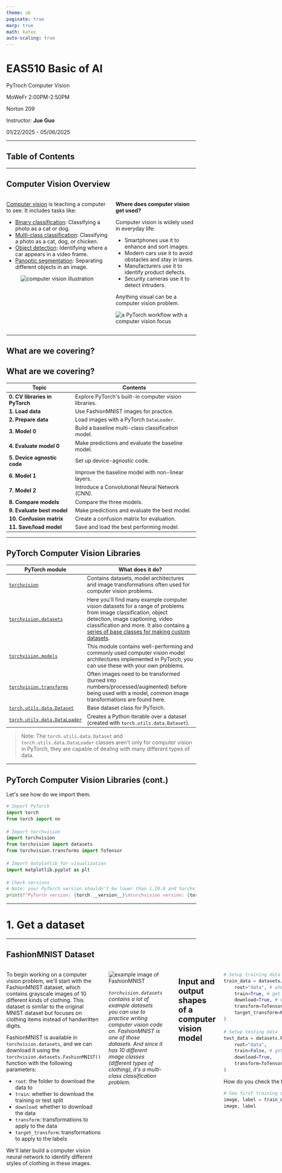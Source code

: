 ```yaml
---
theme: ub
paginate: true
marp: true
math: katex
auto-scaling: true
---
```


<!-- _backgroundImage: "url('../slides/title.png')" -->
<!-- _paginate: skip -->

# EAS510 Basic of AI

<span class="subtitle">PyTroch Computer Vision</span>

<div class="course-info">
  <p>MoWeFr 2:00PM-2:50PM</p>
  <p>Norton 209</p>
  <p>Instructor: <strong>Jue Guo</strong></p>
  <p>01/22/2025 - 05/06/2025</p>
</div>

---
## Table of Contents



---

## Computer Vision Overview

<div class = "columns">
<div>

[Computer vision](https://en.wikipedia.org/wiki/Computer_vision) is teaching a computer to see. It includes tasks like:

- [Binary classification](https://developers.google.com/machine-learning/glossary#binary-classification): Classifying a photo as a cat or dog.
- [Multi-class classification](https://developers.google.com/machine-learning/glossary#multi-class-classification): Classifying a photo as a cat, dog, or chicken.
- [Object detection](https://en.wikipedia.org/wiki/Object_detection): Identifying where a car appears in a video frame.
- [Panoptic segmentation](https://arxiv.org/abs/1801.00868): Separating different objects in an image.

<center>
<img src="https://raw.githubusercontent.com/mrdbourke/pytorch-deep-learning/main/images/03-computer-vision-problems.png" alt="computer vision illustration" width="80%"></center>

</div>

<div>

**Where does computer vision get used?**

Computer vision is widely used in everyday life:

- Smartphones use it to enhance and sort images.
- Modern cars use it to avoid obstacles and stay in lanes.
- Manufacturers use it to identify product defects.
- Security cameras use it to detect intruders.

Anything visual can be a computer vision problem.

![a PyTorch workflow with a computer vision focus](https://raw.githubusercontent.com/mrdbourke/pytorch-deep-learning/main/images/03-pytorch-computer-vision-workflow.png)
</div>
</div>

---

## What are we covering? 

## What are we covering?

| **Topic** | **Contents** |
| ----- | ----- |
| **0. CV libraries in PyTorch** | Explore PyTorch's built-in computer vision libraries. |
| **1. Load data** | Use FashionMNIST images for practice. |
| **2. Prepare data** | Load images with a PyTorch `DataLoader`. |
| **3. Model 0** | Build a baseline multi-class classification model. |
| **4. Evaluate model 0** | Make predictions and evaluate the baseline model. |
| **5. Device agnostic code** | Set up device-agnostic code. |
| **6. Model 1** | Improve the baseline model with non-linear layers. |
| **7. Model 2** | Introduce a Convolutional Neural Network (CNN). |
| **8. Compare models** | Compare the three models. |
| **9. Evaluate best model** | Make predictions and evaluate the best model. |
| **10. Confusion matrix** | Create a confusion matrix for evaluation. |
| **11. Save/load model** | Save and load the best performing model. |

---

## PyTorch Computer Vision Libraries

| PyTorch module | What does it do? |
| ----- | ----- |
| [`torchvision`](https://pytorch.org/vision/stable/index.html) | Contains datasets, model architectures and image transformations often used for computer vision problems. |
| [`torchvision.datasets`](https://pytorch.org/vision/stable/datasets.html) | Here you'll find many example computer vision datasets for a range of problems from image classification, object detection, image captioning, video classification and more. It also contains [a series of base classes for making custom datasets](https://pytorch.org/vision/stable/datasets.html#base-classes-for-custom-datasets). |
| [`torchvision.models`](https://pytorch.org/vision/stable/models.html) | This module contains well-performing and commonly used computer vision model architectures implemented in PyTorch, you can use these with your own problems. |
| [`torchvision.transforms`](https://pytorch.org/vision/stable/transforms.html) | Often images need to be transformed (turned into numbers/processed/augmented) before being used with a model, common image transformations are found here. |
| [`torch.utils.data.Dataset`](https://pytorch.org/docs/stable/data.html#torch.utils.data.Dataset) | Base dataset class for PyTorch.  |
| [`torch.utils.data.DataLoader`](https://pytorch.org/docs/stable/data.html#module-torch.utils.data) | Creates a Python iterable over a dataset (created with `torch.utils.data.Dataset`). |

> Note: The `torch.utils.data.Dataset` and `torch.utils.data.DataLoader` classes aren't only for computer vision in PyTorch, they are capable of dealing with many different types of data.

---

## PyTorch Computer Vision Libraries (cont.)

Let's see how do we import them.

```python
# Import PyTorch
import torch
from torch import nn

# Import torchvision 
import torchvision
from torchvision import datasets
from torchvision.transforms import ToTensor

# Import matplotlib for visualization
import matplotlib.pyplot as plt

# Check versions
# Note: your PyTorch version shouldn't be lower than 1.10.0 and torchvision version shouldn't be lower than 0.11
print(f"PyTorch version: {torch.__version__}\ntorchvision version: {torchvision.__version__}")
```

---

<!-- _backgroundImage: "url('../slides/title.png')" -->
<!-- _paginate: skip -->

# 1. Get a dataset

---

## FashionMNIST Dataset

<div class="columns">
<div>

To begin working on a computer vision problem, we'll start with the FashionMNIST dataset, which contains grayscale images of 10 different kinds of clothing. This dataset is similar to the original MNIST dataset but focuses on clothing items instead of handwritten digits.

FashionMNIST is available in `torchvision.datasets`, and we can download it using the `torchvision.datasets.FashionMNIST()` function with the following parameters:
- `root`: the folder to download the data to
- `train`: whether to download the training or test split
- `download`: whether to download the data
- `transform`: transformations to apply to the data
- `target_transform`: transformations to apply to the labels

We'll later build a computer vision neural network to identify different styles of clothing in these images.
</div>

<div>

![example image of FashionMNIST](https://raw.githubusercontent.com/mrdbourke/pytorch-deep-learning/main/images/03-fashion-mnist-slide.png)

  <div class = "small-caption">

  *`torchvision.datasets` contains a lot of example datasets you can use to practice writing computer vision code on. FashionMNIST is one of those datasets. And since it has 10 different image classes (different types of clothing), it's a multi-class classification problem.*
  </div>

</div>

---

## Input and output shapes of a computer vision model

<div class="columns">
<div>

```python
# Setup training data
train_data = datasets.FashionMNIST(
    root="data", # where to download data to?
    train=True, # get training data
    download=True, # download data if it doesn't exist on disk
    transform=ToTensor(), # images come as PIL format, we want to turn into Torch tensors
    target_transform=None # you can transform labels as well
)

# Setup testing data
test_data = datasets.FashionMNIST(
    root="data",
    train=False, # get test data
    download=True,
    transform=ToTensor()
)
```

How do you check the first sample of the training data?

```python
# See first training sample
image, label = train_data[0]
image, label
```
</div>

<div>
Again, we need to familiarize ourselves with the data;

```python
# What's the shape of the image?
image.shape
```
```sh
torch.Size([1, 28, 28])
```

The shape of the image tensor is `[1, 28, 28]` or more specifically:

```sh
[color_channels=1, height=28, width=28]
```

Having `color_channels=1` means the image is grayscale, if `color_channels=3`, the image comes in pixel values for red, green and blue (this is also known as the [RGB color model](https://en.wikipedia.org/wiki/RGB_color_model)).

</div>

---

## Input and output shapes of a computer vision model (cont.)

<div class="columns">
<div>

![example input and output shapes of the fashionMNIST problem](https://raw.githubusercontent.com/mrdbourke/pytorch-deep-learning/main/images/03-computer-vision-input-and-output-shapes.png)
*Various problems will have various input and output shapes. But the premise remains: encode data into numbers, build a model to find patterns in those numbers, convert those patterns into something meaningful.*



</div>

<div>

The order of our current tensor is often referred to as `CHW` (Color Channels, Height, Width). There's debate on whether images should be represented as `CHW` (color channels first) or `HWC` (color channels last).

> **Note:** You'll also see `NCHW` and `NHWC` formats where `N` stands for *number of images*. For example, if you have a `batch_size=32`, your tensor shape may be `[32, 1, 28, 28]`. We'll cover batch sizes later.

- PyTorch generally accepts `NCHW` (channels first) as the default for many operators. However, PyTorch also explains that `NHWC` (channels last) performs better and is [considered best practice](https://pytorch.org/blog/tensor-memory-format-matters/#pytorch-best-practice).

- For now, since our dataset and models are relatively small, this won't make too much of a difference. But keep it in mind for when you're working on larger image datasets and using convolutional neural networks (we'll see these later).

</div>

</div>

---

## Input and output shapes of a computer vision model (cont.)

<div class="columns">
<div>

Let's check out more shapes of the FashionMNIST dataset.

```python
# How many samples are there?
len(train_data.data), len(train_data.targets), len(test_data.data), len(test_data.targets)
```
```sh
(60000, 60000, 10000, 10000)
```
So we've got 60,000 training samples and 10,000 testing samples. What classes are there?

We can find these via the `.classes` attribute.


```python
class_names = train_data.classes
class_names
```
```sh
['T-shirt/top',
  'Trouser',
  'Pullover',
  'Dress',
  'Coat',
  'Sandal',
  'Shirt',
  'Sneaker',
  'Bag',
  'Ankle boot']
```
</div>

<div>

To better understand your image data, you can visualize it. 

```python
import matplotlib.pyplot as plt
image, label = train_data[0]
print(f"Image shape: {image.shape}")
plt.imshow(image.squeeze()) # image shape is [1, 28, 28] (colour channels, height, width)
plt.title(label);
```
```sh
Image shape: torch.Size([1, 28, 28])
```
<center>
<img src="../slides/04_imgs/03_pytorch_computer_vision_19_1.png"; width="50%">
</center>
</div>

</div>

---

<div class="columns">
<div>

Right now our image looks kinda colored even with just one color channel.
<center>
<img src="../slides/04_imgs/03_pytorch_computer_vision_19_1.png"; width="50%">
</center>

We can turn the image into grayscale by using the `cmap` parameter of `plt.imshow()`.

```python
plt.imshow(image.squeeze(), cmap="gray")
plt.title(class_names[label]);
```
</div>
<div>

<center>
<img src="../slides/04_imgs/03_pytorch_computer_vision_21_0.png"; width="50%">
</center>

</div>

</div>

---

Let's not stop there, lets view a few more images.

<div class="columns">
<div>

```python
torch.manual_seed(42)
fig = plt.figure(figsize=(9, 9))
rows, cols = 4, 4
for i in range(1, rows * cols + 1):
    random_idx = torch.randint(0, len(train_data), size=[1]).item()
    img, label = train_data[random_idx]
    fig.add_subplot(rows, cols, i)
    plt.imshow(img.squeeze(), cmap="gray")
    plt.title(class_names[label])
    plt.axis(False);
```
<center>
<img src="../slides/04_imgs/03_pytorch_computer_vision_23_0.png"; width="45%">

</div>

<div>

Hmmm, this dataset doesn't look too aesthetic. But the principles we're going to learn on how to build a model for it will be similar across a wide range of computer vision problems.

- In essence, taking pixel values and building a model to find patterns in them to use on future pixel values.

Plus, even for this small dataset (yes, even 60,000 images in deep learning is considered quite small), could you write a program to classify each one of them?

- You probably could.

But I think coding a model in PyTorch would be faster.

> **Question:** Do you think the above data can be modeled with only straight (linear) lines? Or do you think you'd also need non-straight (non-linear) lines?

</div>
</div>

---

<!-- _backgroundImage: "url('../slides/title.png')" -->
<!-- _paginate: skip -->
# 2. Prepare DataLoader

---


## Prepare DataLoader

<div class="columns">
<div>

To prepare the dataset, use a [`torch.utils.data.DataLoader`](https://pytorch.org/docs/stable/data.html#torch.utils.data.Dataset) which turns a large `Dataset` into smaller chunks called **batches** or **mini-batches**. This is more computationally efficient, especially for large datasets.

**Good batch size (hyperparameter):**
- Start with a batch size of 32.
- Experiment with different values, typically powers of 2 (e.g., 32, 64, 128, 256, 512).

![an example of what a batched dataset looks like](https://raw.githubusercontent.com/mrdbourke/pytorch-deep-learning/main/images/03-batching-fashionmnist.png)

</div>
<div>

```python
from torch.utils.data import DataLoader

# Setup the batch size hyperparameter
BATCH_SIZE = 32

# Turn datasets into iterables (batches)
train_dataloader = DataLoader(train_data, # dataset to turn into iterable
    batch_size=BATCH_SIZE, # how many samples per batch?
    shuffle=True # shuffle data every epoch?
)

test_dataloader = DataLoader(test_data,
    batch_size=BATCH_SIZE,
    shuffle=False # don't necessarily have to shuffle the testing data
)

# Let's check out what we've created
print(f"Dataloaders: {train_dataloader, test_dataloader}")
print(f"Length of train dataloader: {len(train_dataloader)} batches of {BATCH_SIZE}")
print(f"Length of test dataloader: {len(test_dataloader)} batches of {BATCH_SIZE}")
```

</div>
</div>

---

## Prepare DataLoader (cont.)

<div class="columns">
<div>

```python
from torch.utils.data import DataLoader

# Setup the batch size hyperparameter
BATCH_SIZE = 32

# Turn datasets into iterables (batches)
train_dataloader = DataLoader(train_data, # dataset to turn into iterable
    batch_size=BATCH_SIZE, # how many samples per batch?
    shuffle=True # shuffle data every epoch?
)

test_dataloader = DataLoader(test_data,
    batch_size=BATCH_SIZE,
    shuffle=False # don't necessarily have to shuffle the testing data
)

# Let's check out what we've created
print(f"Dataloaders: {train_dataloader, test_dataloader}")
print(f"Length of train dataloader: {len(train_dataloader)} batches of {BATCH_SIZE}")
print(f"Length of test dataloader: {len(test_dataloader)} batches of {BATCH_SIZE}")
```
</div>

<div>

```sh
Dataloaders: (<torch.utils.data.dataloader.DataLoader object at 0x7fc991463cd0>, <torch.utils.data.dataloader.DataLoader object at 0x7fc991475120>)
Length of train dataloader: 1875 batches of 32
Length of test dataloader: 313 batches of 32
```
Further inspect the components of the `train_dataloader`:

```python
# Check out what's inside the training dataloader
train_features_batch, train_labels_batch = next(iter(train_dataloader))
train_features_batch.shape, train_labels_batch.shape
```
```sh
(torch.Size([32, 1, 28, 28]), torch.Size([32]))
```
</div>
</div>

---

## Prepare DataLoader (cont.)

<div class="columns">
<div>

We can see that the data remains unchanged by checking a single sample.

```python
# Show a sample
torch.manual_seed(42)
random_idx = torch.randint(0, len(train_features_batch), size=[1]).item()
img, label = train_features_batch[random_idx], train_labels_batch[random_idx]
plt.imshow(img.squeeze(), cmap="gray")
plt.title(class_names[label])
plt.axis("Off");
print(f"Image size: {img.shape}")
print(f"Label: {label}, label size: {label.shape}")
```
```sh
Image size: torch.Size([1, 28, 28])
Label: 6, label size: torch.Size([])
```
</div>

<div>
<center>
<img src="04_imgs/03_pytorch_computer_vision_29_1.png">
</center>
</div>
</div>

---

<!-- _backgroundImage: "url('../slides/title.png')" -->
<!-- _paginate: skip -->

# 3. Model 0: Build a baseline model

---

<div class="columns">
<div>

Time to build a **baseline model** by subclassing `nn.Module`. Usually a baseline model in research can be a state of the art (SOTA) model, to compare your result with, or personal project can be one of the simplest models you can imagine. 

> Sometimes you can use the baseline as a starting point and try to improve upon it with subsequent, more complicated models.

In our case, 

  - our baseline will consist of two [`nn.Linear()`](https://pytorch.org/docs/stable/generated/torch.nn.Linear.html) layers.

Because we're working with image data, we're going to use a different layer to start things off.And that's the [`nn.Flatten()`](https://pytorch.org/docs/stable/generated/torch.nn.Flatten.html) layer. `nn.Flatten()` compresses the dimensions of a tensor into a single vector.

</div>

<div>

```python
# Create a flatten layer
flatten_model = nn.Flatten() # all nn modules function as a model (can do a forward pass)

# Get a single sample
x = train_features_batch[0]

# Flatten the sample
output = flatten_model(x) # perform forward pass

# Print out what happened
print(f"Shape before flattening: {x.shape} -> [color_channels, height, width]")
print(f"Shape after flattening: {output.shape} -> [color_channels, height*width]")

# Try uncommenting below and see what happens
#print(x)
#print(output)
```

```sh
Shape before flattening: torch.Size([1, 28, 28]) -> [color_channels, height, width]
Shape after flattening: torch.Size([1, 784]) -> [color_channels, height*width]
```
</div>
</div>

---

<div class="columns">
<div>

```python
# Create a flatten layer
flatten_model = nn.Flatten() # all nn modules function as a model (can do a forward pass)

# Get a single sample
x = train_features_batch[0]

# Flatten the sample
output = flatten_model(x) # perform forward pass

# Print out what happened
print(f"Shape before flattening: {x.shape} -> [color_channels, height, width]")
print(f"Shape after flattening: {output.shape} -> [color_channels, height*width]")

# Try uncommenting below and see what happens
#print(x)
#print(output)
```

```sh
Shape before flattening: torch.Size([1, 28, 28]) -> [color_channels, height, width]
Shape after flattening: torch.Size([1, 784]) -> [color_channels, height*width]
```
</div>
<div>

The `nn.Flatten()` layer took our shape from `[color_channels, height, width]` to `[color_channels, height*width]`.

- Why do this? *Because we've now turned our pixel data from height and width dimensions into one long **feature vector**.* And `nn.Linear()` layers like their inputs to be in the form of feature vectors.

```python
from torch import nn
class FashionMNISTModelV0(nn.Module):
    def __init__(self, input_shape: int, hidden_units: int, output_shape: int):
        super().__init__()
        self.layer_stack = nn.Sequential(
            nn.Flatten(), # neural networks like their inputs in vector form
            nn.Linear(in_features=input_shape, out_features=hidden_units), # in_features = number of features in a data sample (784 pixels)
            nn.Linear(in_features=hidden_units, out_features=output_shape)
        )

    def forward(self, x):
        return self.layer_stack(x)
``` 
</div>hnb
</div>

---

<div class="columns">
<div>

```python
from torch import nn
class FashionMNISTModelV0(nn.Module):
    def __init__(self, input_shape: int, hidden_units: int, output_shape: int):
        super().__init__()
        self.layer_stack = nn.Sequential(
            nn.Flatten(), # neural networks like their inputs in vector form
            nn.Linear(in_features=input_shape, out_features=hidden_units), # in_features = number of features in a data sample (784 pixels)
            nn.Linear(in_features=hidden_units, out_features=output_shape)
        )

    def forward(self, x):
        return self.layer_stack(x)
```
We've got a baseline model class we can use, now let's instantiate a model.

We'll need to set the following parameters:
* `input_shape=784` - how many features in the model, in our case, it's one for every pixel in the target image (28 pixels high by 28 pixels wide = 784 features).

</div>

<div>

* `hidden_units=10` - number of units/neurons in the hidden layer(s), this number could be whatever you want but to keep the model small we'll start with `10`.
* `output_shape=len(class_names)` - since we're working with a multi-class classification problem, we need an output neuron per class in our dataset.

</div>
</div>

---

<!-- _backgroundImage: "url('../slides/title.png')" -->
<!-- _paginate: skip -->

# `Helper Functions` in PyTorch (Optional)

---

## Construction of `helper_functions.py`
Before we continue; we will create our own module of helper functions to avoud repeating code. Please read through this code during after class time. 

<div class="columns">
<div>

```python
"""
A series of helper functions used throughout the course.

If a function gets defined once and could be used over and over, it'll go in here.
"""
import torch
import matplotlib.pyplot as plt
import numpy as np

from torch import nn

import os
import zipfile

from pathlib import Path

import requests

```
</div>

<div>

```python
# Walk through an image classification directory and find out how many files (images)
# are in each subdirectory.
import os

def walk_through_dir(dir_path):
    """
    Walks through dir_path returning its contents.
    Args:
    dir_path (str): target directory

    Returns:
    A print out of:
      number of subdiretories in dir_path
      number of images (files) in each subdirectory
      name of each subdirectory
    """
    for dirpath, dirnames, filenames in os.walk(dir_path):
        print(f"There are {len(dirnames)} directories and {len(filenames)} images in '{dirpath}'.")
```
</div>
</div>

---

## Construction of `helper_functions.py` (cont.)

<div class="columns">
<div>

```python
def plot_decision_boundary(model: torch.nn.Module, X: torch.Tensor, y: torch.Tensor):
    """Plots decision boundaries of model predicting on X in comparison to y.

    Source - https://madewithml.com/courses/foundations/neural-networks/ (with modifications)
    """
    # Put everything to CPU (works better with NumPy + Matplotlib)
    model.to("cpu")
    X, y = X.to("cpu"), y.to("cpu")

    # Setup prediction boundaries and grid
    x_min, x_max = X[:, 0].min() - 0.1, X[:, 0].max() + 0.1
    y_min, y_max = X[:, 1].min() - 0.1, X[:, 1].max() + 0.1
    xx, yy = np.meshgrid(np.linspace(x_min, x_max, 101), np.linspace(y_min, y_max, 101))

    # Make features
    X_to_pred_on = torch.from_numpy(np.column_stack((xx.ravel(), yy.ravel()))).float()
```
</div>
<div>

```python
    # Make predictions
    model.eval()
    with torch.inference_mode():
        y_logits = model(X_to_pred_on)

    # Test for multi-class or binary and adjust logits to prediction labels
    if len(torch.unique(y)) > 2:
        y_pred = torch.softmax(y_logits, dim=1).argmax(dim=1)  # mutli-class
    else:
        y_pred = torch.round(torch.sigmoid(y_logits))  # binary

    # Reshape preds and plot
    y_pred = y_pred.reshape(xx.shape).detach().numpy()
    plt.contourf(xx, yy, y_pred, cmap=plt.cm.RdYlBu, alpha=0.7)
    plt.scatter(X[:, 0], X[:, 1], c=y, s=40, cmap=plt.cm.RdYlBu)
    plt.xlim(xx.min(), xx.max())
    plt.ylim(yy.min(), yy.max())
```
</div>
</div>

---

## Construction of `helper_functions.py` (cont.)

<div class="columns">
<div>

```python
def plot_predictions(
    train_data, train_labels, test_data, test_labels, predictions=None
):
    """
  Plots linear training data and test data and compares predictions.
  """
    plt.figure(figsize=(10, 7))

    # Plot training data in blue
    plt.scatter(train_data, train_labels, c="b", s=4, label="Training data")

    # Plot test data in green
    plt.scatter(test_data, test_labels, c="g", s=4, label="Testing data")

    if predictions is not None:
        # Plot the predictions in red (predictions were made on the test data)
        plt.scatter(test_data, predictions, c="r", s=4, label="Predictions")

    # Show the legend
    plt.legend(prop={"size": 14})
```
</div>

<div>

```python
# Calculate accuracy (a classification metric)
def accuracy_fn(y_true, y_pred):
    """Calculates accuracy between truth labels and predictions.

    Args:
        y_true (torch.Tensor): Truth labels for predictions.
        y_pred (torch.Tensor): Predictions to be compared to predictions.

    Returns:
        [torch.float]: Accuracy value between y_true and y_pred, e.g. 78.45
    """
    correct = torch.eq(y_true, y_pred).sum().item()
    acc = (correct / len(y_pred)) * 100
    return acc
```

</div>
</div>

---

## Construction of `helper_functions.py` (cont.)

```python
def print_train_time(start, end, device=None):
    """Prints difference between start and end time.

    Args:
        start (float): Start time of computation (preferred in timeit format). 
        end (float): End time of computation.
        device ([type], optional): Device that compute is running on. Defaults to None.

    Returns:
        float: time between start and end in seconds (higher is longer).
    """
    total_time = end - start
    print(f"\nTrain time on {device}: {total_time:.3f} seconds")
    return total_time
```

---

## Construction of `helper_functions.py` (cont.)
<div class="columns">
<div>

```python
# Plot loss curves of a model
def plot_loss_curves(results):
    """Plots training curves of a results dictionary.

    Args:
        results (dict): dictionary containing list of values, e.g.
            {"train_loss": [...],
             "train_acc": [...],
             "test_loss": [...],
             "test_acc": [...]}
    """
    loss = results["train_loss"]
    test_loss = results["test_loss"]
    accuracy = results["train_acc"]
    test_accuracy = results["test_acc"]
    epochs = range(len(results["train_loss"]))
    plt.figure(figsize=(15, 7))

    # Plot loss
    plt.subplot(1, 2, 1)
    plt.plot(epochs, loss, label="train_loss")
    plt.plot(epochs, test_loss, label="test_loss")
    plt.title("Loss")
    plt.xlabel("Epochs")
    plt.legend()
```

</div>
<div>

```python
    # Plot accuracy
    plt.subplot(1, 2, 2)
    plt.plot(epochs, accuracy, label="train_accuracy")
    plt.plot(epochs, test_accuracy, label="test_accuracy")
    plt.title("Accuracy")
    plt.xlabel("Epochs")
    plt.legend()
```
</div>
</div>

---

## Construction of `helper_functions.py` - `def pred_and_plot_image`(cont.)

<div class="columns">
<div>

```python
# Pred and plot image function from notebook 04
# See creation: https://www.learnpytorch.io/04_pytorch_custom_datasets/#113-putting-custom-image-prediction-together-building-a-function
from typing import List
import torchvision


def pred_and_plot_image(
    model: torch.nn.Module,
    image_path: str,
    class_names: List[str] = None,
    transform=None,
    device: torch.device = "cuda" if torch.cuda.is_available() else "cpu",
):
    """Makes a prediction on a target image with a trained model and plots the image.

    Args:
        model (torch.nn.Module): trained PyTorch image classification model.
        image_path (str): filepath to target image.
        class_names (List[str], optional): different class names for target image. Defaults to None.
        transform (_type_, optional): transform of target image. Defaults to None.
```
</div>
<div>

```python
    """
        device (torch.device, optional): target device to compute on. Defaults to "cuda" if torch.cuda.is_available() else "cpu".
    
    Returns:
        Matplotlib plot of target image and model prediction as title.

    Example usage:
        pred_and_plot_image(model=model,
                            image="some_image.jpeg",
                            class_names=["class_1", "class_2", "class_3"],
                            transform=torchvision.transforms.ToTensor(),
                            device=device)
    """

    # 1. Load in image and convert the tensor values to float32
    target_image = torchvision.io.read_image(str(image_path)).type(torch.float32)

    # 2. Divide the image pixel values by 255 to get them between [0, 1]
    target_image = target_image / 255.0
```
</div>
</div>

---

## Construction of `helper_functions.py` - `def pred_and_plot_image`(cont.)

<div class="columns">
<div>

```python
    # 3. Transform if necessary
    if transform:
        target_image = transform(target_image)

    # 4. Make sure the model is on the target device
    model.to(device)

    # 5. Turn on model evaluation mode and inference mode
    model.eval()
    with torch.inference_mode():
        # Add an extra dimension to the image
        target_image = target_image.unsqueeze(dim=0)

        # Make a prediction on image with an extra dimension and send it to the target device
        target_image_pred = model(target_image.to(device))

    # 6. Convert logits -> prediction probabilities (using torch.softmax() for multi-class classification)
    target_image_pred_probs = torch.softmax(target_image_pred, dim=1)

    # 7. Convert prediction probabilities -> prediction labels
    target_image_pred_label = torch.argmax(target_image_pred_probs, dim=1)
```
</div>
<div>

```python
    # 8. Plot the image alongside the prediction and prediction probability
    plt.imshow(
        target_image.squeeze().permute(1, 2, 0)
    )  # make sure it's the right size for matplotlib
    if class_names:
        title = f"Pred: {class_names[target_image_pred_label.cpu()]} | Prob: {target_image_pred_probs.max().cpu():.3f}"
    else:
        title = f"Pred: {target_image_pred_label} | Prob: {target_image_pred_probs.max().cpu():.3f}"
    plt.title(title)
    plt.axis(False)
```
</div>
</div>

---

## Construction of `helper_functions.py` 

<div class="columns">
<div>

```python
def set_seeds(seed: int=42):
    """Sets random sets for torch operations.

    Args:
        seed (int, optional): Random seed to set. Defaults to 42.
    """
    # Set the seed for general torch operations
    torch.manual_seed(seed)
    # Set the seed for CUDA torch operations (ones that happen on the GPU)
    torch.cuda.manual_seed(seed)
```

```python

def download_data(source: str, 
                  destination: str,
                  remove_source: bool = True) -> Path:
    """Downloads a zipped dataset from source and unzips to destination.

    Args:
        source (str): A link to a zipped file containing data.
        destination (str): A target directory to unzip data to.
        remove_source (bool): Whether to remove the source after downloading and extracting.
```
</div>
<div>

```python
""""
    Returns:
        pathlib.Path to downloaded data.
    
    Example usage:
        download_data(source="https://github.com/mrdbourke/pytorch-deep-learning/raw/main/data/pizza_steak_sushi.zip",
                      destination="pizza_steak_sushi")
    """
    # Setup path to data folder
    data_path = Path("data/")
    image_path = data_path / destination

    # If the image folder doesn't exist, download it and prepare it... 
    if image_path.is_dir():
        print(f"[INFO] {image_path} directory exists, skipping download.")
    else:
        print(f"[INFO] Did not find {image_path} directory, creating one...")
        image_path.mkdir(parents=True, exist_ok=True)
```
</div>
</div>

---


## Construction of `helper_functions.py`

```python
        # Download pizza, steak, sushi data
        target_file = Path(source).name
        with open(data_path / target_file, "wb") as f:
            request = requests.get(source)
            print(f"[INFO] Downloading {target_file} from {source}...")
            f.write(request.content)

        # Unzip pizza, steak, sushi data
        with zipfile.ZipFile(data_path / target_file, "r") as zip_ref:
            print(f"[INFO] Unzipping {target_file} data...") 
            zip_ref.extractall(image_path)

        # Remove .zip file
        if remove_source:
            os.remove(data_path / target_file)
    
    return image_path
```

---

<!-- _backgroundImage: "url('../slides/title.png')" -->
<!-- _paginate: skip -->

# 3. Model 0: Build a baseline model (cont.)

---

## Recap and Cont.

<div class="columns">
<div>

```python
from torch import nn
class FashionMNISTModelV0(nn.Module):
    def __init__(self, input_shape: int, hidden_units: int, output_shape: int):
        super().__init__()
        self.layer_stack = nn.Sequential(
            nn.Flatten(),
            nn.Linear(in_features=input_shape, out_features=hidden_units),
            nn.Linear(in_features=hidden_units, out_features=output_shape)
        )
    def forward(self, x):
        return self.layer_stack(x)
```
Let's create an instance of our model and send it to the CPU for now.
```python 
torch.manual_seed(42)
model_0 = FashionMNISTModelV0(input_shape=784, # one for every pixel (28x28)
    hidden_units=10, # how many units in the hidden layer
    output_shape=len(class_names) # one for every class
)
model_0.to("cpu") # keep model on CPU to begin with 
```

</div>

<div>

**Setup loss, optimizer and evaluation metrics**
- From our custom helper function,

    ```python
    # Import accuracy metric
    from helper_functions import accuracy_fn # Note: could also use torchmetrics.Accuracy(task = 'multiclass', num_classes=len(class_names)).to(device)

    # Setup loss function and optimizer
    loss_fn = nn.CrossEntropyLoss() # this is also called "criterion"/"cost function" in some places
    optimizer = torch.optim.SGD(params=model_0.parameters(), lr=0.1)
    ```
**Creating a function to time our experiments**

```python
from timeit import default_timer as timer 
def print_train_time(start: float, end: float, device: torch.device = None):
    total_time = end - start
    print(f"Train time on {device}: {total_time:.3f} seconds")
    return total_time
```

</div>
</div>

---

**Refresh: `accuracy_fn`??**

```python
# Calculate accuracy (a classification metric)
def accuracy_fn(y_true, y_pred):
    """Calculates accuracy between truth labels and predictions.

    Args:
        y_true (torch.Tensor): Truth labels for predictions.
        y_pred (torch.Tensor): Predictions to be compared to predictions.

    Returns:
        [torch.float]: Accuracy value between y_true and y_pred, e.g. 78.45
    """
    correct = torch.eq(y_true, y_pred).sum().item()
    acc = (correct / len(y_pred)) * 100
    return acc
```

---

## Creating a training loop and training a model on batches of data

<div class="columns">
<div>

Let's create a training and testing loop to train and evaluate our model. Our data batches are in `train_dataloader` and `test_dataloader` for training and testing splits, respectively. 
- Each batch contains `BATCH_SIZE` samples of `X` (features) and `y` (labels). With `BATCH_SIZE=32`, each batch has 32 samples.
- our loss and evaluation metrics will be calculated **per batch** rather than across the whole dataset. We'll divide our loss and accuracy values by the number of batches in each dataloader.

**Steps:**
1. Loop through epochs.
2. Loop through training batches, perform training steps, calculate train loss *per batch*.
3. Loop through testing batches, perform testing steps, calculate test loss *per batch*.
4. Print out the progress.
5. Time it all.

</div>

<div>

```python
# Import tqdm for progress bar
from tqdm.auto import tqdm

# Set the seed and start the timer
torch.manual_seed(42)
train_time_start_on_cpu = timer()

# Set the number of epochs (we'll keep this small for faster training times)
epochs = 3

# Create training and testing loop
for epoch in tqdm(range(epochs)):
    print(f"Epoch: {epoch}\n-------")
    ### Training
    train_loss = 0
    # Add a loop to loop through training batches
    for batch, (X, y) in enumerate(train_dataloader):
        model_0.train()
        # 1. Forward pass
        y_pred = model_0(X)

        # 2. Calculate loss (per batch)
        loss = loss_fn(y_pred, y)
        train_loss += loss # accumulatively add up the loss per epoch
```

</div>
</div>

---

## Creating a training loop and training a model on batches of data (cont.)

<div class="columns">
<div>

```python
        # 3. Optimizer zero grad
        optimizer.zero_grad()

        # 4. Loss backward
        loss.backward()

        # 5. Optimizer step
        optimizer.step()

        # Print out how many samples have been seen
        if batch % 400 == 0:
            print(f"Looked at {batch * len(X)}/{len(train_dataloader.dataset)} samples")

    # Divide total train loss by length of train dataloader (average loss per batch per epoch)
    train_loss /= len(train_dataloader)

    ### Testing
    # Setup variables for accumulatively adding up loss and accuracy
    test_loss, test_acc = 0, 0
    model_0.eval()
    with torch.inference_mode():
        for X, y in test_dataloader:
            # 1. Forward pass
            test_pred = model_0(X)
```
</div>

<div>

```python
            # 2. Calculate loss (accumulatively)
            test_loss += loss_fn(test_pred, y) # accumulatively add up the loss per epoch

            # 3. Calculate accuracy (preds need to be same as y_true)
            test_acc += accuracy_fn(y_true=y, y_pred=test_pred.argmax(dim=1))
        # Calculations on test metrics need to happen inside torch.inference_mode()
        # Divide total test loss by length of test dataloader (per batch)
        test_loss /= len(test_dataloader)

        # Divide total accuracy by length of test dataloader (per batch)
        test_acc /= len(test_dataloader)

    print(f"\nTrain loss: {train_loss:.5f} | Test loss: {test_loss:.5f}, Test acc: {test_acc:.2f}%\n")

# Calculate training time
train_time_end_on_cpu = timer()
total_train_time_model_0 = print_train_time(start=train_time_start_on_cpu, end=train_time_end_on_cpu, device=str(next(model_0.parameters()).device))
```

</div>
</div>

---

## Question: What is the key difference? 

<div class="columns">
<div>

We still want to go over the the whole dataset without missing any samples. 
- Now we're doing it in batches. This greatly reduces the amount of memory required to train a model.

```python
for epoch in tqdm(range(epochs)):
    print(f"Epoch: {epoch}\n-------")
    ### Training
    train_loss = 0
    # Add a loop to loop through training batches
    for batch, (X, y) in enumerate(train_dataloader):
        model_0.train()
        y_pred = model_0(X)
        loss = loss_fn(y_pred, y) # calculate loss per batch
        train_loss += loss # accumulatively add up the loss per epoch

        # zero_gradients, calculate gradients, update weights
        optimizer.zero_grad()
        loss.backward()
        optimizer.step()
```
</div>

<div>

```python
        # Print out how many samples have been seen
        if batch % 400 == 0:
            print(f"Looked at {batch * len(X)}/{len(train_dataloader.dataset)} samples")

    # Divide total train loss by length of train dataloader (average loss per batch per epoch)
    train_loss /= len(train_dataloader)
```

</div>
</div>

---

## Question: What is the key difference? (cont.)

<div class="columns">
<div>

The output from the code

```sh
    Epoch: 0
    -------
    Looked at 0/60000 samples
    Looked at 12800/60000 samples
    Looked at 25600/60000 samples
    Looked at 38400/60000 samples
    Looked at 51200/60000 samples
    
    Train loss: 0.59039 | Test loss: 0.50954, Test acc: 82.04%
    
    Epoch: 1
    -------
    Looked at 0/60000 samples
    Looked at 12800/60000 samples
    Looked at 25600/60000 samples
    Looked at 38400/60000 samples
    Looked at 51200/60000 samples
    
    Train loss: 0.47633 | Test loss: 0.47989, Test acc: 83.20%
```

</div>

<div>

```sh
    Epoch: 2
    -------
    Looked at 0/60000 samples
    Looked at 12800/60000 samples
    Looked at 25600/60000 samples
    Looked at 38400/60000 samples
    Looked at 51200/60000 samples
    
    Train loss: 0.45503 | Test loss: 0.47664, Test acc: 83.43%
    
    Train time on cpu: 32.349 seconds
```

</div>
</div>

---

## Make predictions and get Model 0 results

<div class="columns">
<div>

```python
torch.manual_seed(42)
def eval_model(model: torch.nn.Module,
               data_loader: torch.utils.data.DataLoader,
               loss_fn: torch.nn.Module,
               accuracy_fn):
    """Returns a dictionary containing the results of model predicting on data_loader.

    Args:
        model (torch.nn.Module): A PyTorch model capable of making predictions on data_loader.
        data_loader (torch.utils.data.DataLoader): The target dataset to predict on.
        loss_fn (torch.nn.Module): The loss function of model.
        accuracy_fn: An accuracy function to compare the models predictions to the truth labels.

    Returns:
        (dict): Results of model making predictions on data_loader.
    """
    loss, acc = 0, 0
    model.eval()
    with torch.inference_mode():
        for X, y in data_loader:
```

</div>

<div>

```python
            # Make predictions with the model
            y_pred = model(X)


            # Accumulate the loss and accuracy values per batch
            loss += loss_fn(y_pred, y)
            acc += accuracy_fn(y_true=y,
                                y_pred=y_pred.argmax(dim=1)) # For accuracy, need the prediction labels (logits -> pred_prob -> pred_labels)

        # Scale loss and acc to find the average loss/acc per batch
        loss /= len(data_loader)
        acc /= len(data_loader)

    return {"model_name": model.__class__.__name__, # only works when model was created with a class
            "model_loss": loss.item(),
            "model_acc": acc}

# Calculate model 0 results on test dataset
model_0_results = eval_model(model=model_0, data_loader=test_dataloader,
    loss_fn=loss_fn, accuracy_fn=accuracy_fn
)
model_0_results
```

</div>
</div>

---

<div class="columns">
<div>

```sh
{'model_name': 'FashionMNISTModelV0',
 'model_loss': 0.47664403915405273,
 'model_acc': 83.4301282051282}
```

Looking good!

We can use this dictionary to compare the baseline model results to other models later on.

</div>

<div>

</div>

</div>

---

<!-- _backgroundImage: "url('../slides/title.png')" -->
<!-- _paginate: skip -->

# 4. Model 1: Building a better model with non-linearity

---

<div class="columns">
<div>

Nothing fancy, we learned it before; 


```python
# Create a model with non-linear and linear layers
class FashionMNISTModelV1(nn.Module):
    def __init__(self, input_shape: int, hidden_units: int, output_shape: int):
        super().__init__()
        self.layer_stack = nn.Sequential(
            nn.Flatten(), # flatten inputs into single vector
            nn.Linear(in_features=input_shape, out_features=hidden_units),
            nn.ReLU(),
            nn.Linear(in_features=hidden_units, out_features=output_shape),
            nn.ReLU()
        )

    def forward(self, x: torch.Tensor):
        return self.layer_stack(x)
```

**loss, optimizer and evaluation metrics**; 

```python
from helper_functions import accuracy_fn
loss_fn = nn.CrossEntropyLoss()
optimizer = torch.optim.SGD(params=model_1.parameters(),
                            lr=0.1)
```

</div>

<div>

The workflow is just the same as before; But I would like to **functionize** the training loop to make it more reusable. 

```python
def train_step(model: torch.nn.Module,
               data_loader: torch.utils.data.DataLoader,
               loss_fn: torch.nn.Module,
               optimizer: torch.optim.Optimizer,
               accuracy_fn,
               device: torch.device = device):
    train_loss, train_acc = 0, 0
    model.to(device)
    for batch, (X, y) in enumerate(data_loader):
        X, y = X.to(device), y.to(device)
        y_pred = model(X)
        loss = loss_fn(y_pred, y)
        train_loss += loss
        train_acc += accuracy_fn(y_true=y,
                                 y_pred=y_pred.argmax(dim=1))

        # loss backward, optimizer step
        optimizer.zero_grad()
        loss.backward()
        optimizer.step()
    train_loss /= len(data_loader)
    train_acc /= len(data_loader)
    print(f"Train loss: {train_loss:.5f} | Train accuracy: {train_acc:.2f}%")
```

</div>
</div>

---

Let's also functionize our testing loop. 

<div class="columns">
<div>

```python
def test_step(data_loader: torch.utils.data.DataLoader,
              model: torch.nn.Module,
              loss_fn: torch.nn.Module,
              accuracy_fn,
              device: torch.device = device):
    test_loss, test_acc = 0, 0
    model.to(device)
    model.eval() # put model in eval mode
    # Turn on inference context manager
    with torch.inference_mode():
        for X, y in data_loader:
            X, y = X.to(device), y.to(device)
            test_pred = model(X)

            test_loss += loss_fn(test_pred, y)
            test_acc += accuracy_fn(y_true=y,
                y_pred=test_pred.argmax(dim=1) # Go from logits -> pred labels
            )

        # Adjust metrics and print out
        test_loss /= len(data_loader)
        test_acc /= len(data_loader)
        print(f"Test loss: {test_loss:.5f} | Test accuracy: {test_acc:.2f}%\n")
```

</div>
<div>

Now we've got some functions for training and testing our model, let's run them. 
- You can customize the functions to your liking. That is 10/10 for code reusability. 

```python


















